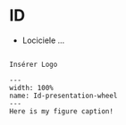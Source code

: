# ID

- Lociciele ...

```{note}

Insérer Logo

```

```{figure} ../../_static/Images/Id-presentation-wheel.png
---
width: 100%
name: Id-presentation-wheel
---
Here is my figure caption!
```